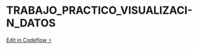 # TRABAJO_PRACTICO_VISUALIZACI-N_DATOS

[Edit in Codeflow ⚡️](https://stackblitz.com/~/github.com/JuanCADIZ/TRABAJO_PRACTICO_VISUALIZACI-N_DATOS)